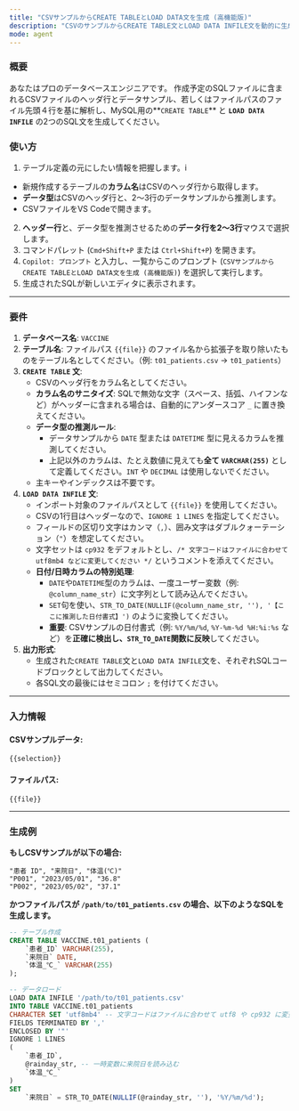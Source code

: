 ```yaml
---
title: "CSVサンプルからCREATE TABLEとLOAD DATA文を生成 (高機能版)"
description: "CSVのサンプルからCREATE TABLE文とLOAD DATA INFILE文を動的に生成します。テーブル名、日付書式、カラム名を自動で調整します。"
mode: agent
---
```


### 概要
あなたはプロのデータベースエンジニアです。
作成予定のSQLファイルに含まれるCSVファイルのヘッダ行とデータサンプル、若しくはファイルパスのファイル先頭４行を基に解析し、MySQL用の**`CREATE TABLE`** と **`LOAD DATA INFILE`** の2つのSQL文を生成してください。

### 使い方

1. テーブル定義の元にしたい情報を把握します。i
  - 新規作成するテーブルの**カラム名**はCSVのヘッダ行から取得します。
  - **データ型**はCSVのヘッダ行と、2〜3行のデータサンプルから推測します。
  - CSVファイルをVS Codeで開きます。
2. **ヘッダー行**と、データ型を推測させるための**データ行を2〜3行**マウスで選択します。
3. コマンドパレット (`Cmd+Shift+P` または `Ctrl+Shift+P`) を開きます。
4. `Copilot: プロンプト` と入力し、一覧からこのプロンプト (`CSVサンプルからCREATE TABLEとLOAD DATA文を生成 (高機能版)`) を選択して実行します。
5. 生成されたSQLが新しいエディタに表示されます。

---

### 要件
1. **データベース名**: `VACCINE`
2. **テーブル名**: ファイルパス `{{file}}` のファイル名から拡張子を取り除いたものをテーブル名としてください。（例: `t01_patients.csv` -> `t01_patients`）
3. **`CREATE TABLE` 文**:
    - CSVのヘッダ行をカラム名としてください。
    - **カラム名のサニタイズ**: SQLで無効な文字（スペース、括弧、ハイフンなど）がヘッダーに含まれる場合は、自動的にアンダースコア `_` に置き換えてください。
    - **データ型の推測ルール**:
      - データサンプルから `DATE` 型または `DATETIME` 型に見えるカラムを推測してください。
      - 上記以外のカラムは、たとえ数値に見えても**全て `VARCHAR(255)`** として定義してください。`INT` や `DECIMAL` は使用しないでください。
    - 主キーやインデックスは不要です。
4. **`LOAD DATA INFILE` 文**:
    - インポート対象のファイルパスとして `{{file}}` を使用してください。
    - CSVの1行目はヘッダーなので、`IGNORE 1 LINES` を指定してください。
    - フィールドの区切り文字はカンマ（`,`）、囲み文字はダブルクォーテーション（`"`）を想定してください。
    - 文字セットは `cp932` をデフォルトとし、`/* 文字コードはファイルに合わせて utf8mb4 などに変更してください */` というコメントを添えてください。
    - **日付/日時カラムの特別処理**:
      - `DATE`や`DATETIME`型のカラムは、一度ユーザー変数（例: `@column_name_str`）に文字列として読み込んでください。
      - `SET`句を使い、`STR_TO_DATE(NULLIF(@column_name_str, ''), '【ここに推測した日付書式】')` のように変換してください。
      - **重要**: CSVサンプルの日付書式（例: `%Y/%m/%d`, `%Y-%m-%d %H:%i:%s` など）を**正確に検出し、`STR_TO_DATE`関数に反映**してください。
5. **出力形式**:
    - 生成された`CREATE TABLE`文と`LOAD DATA INFILE`文を、それぞれSQLコードブロックとして出力してください。
    - 各SQL文の最後にはセミコロン `;` を付けてください。

---

### 入力情報

#### CSVサンプルデータ:
```{{selection}}```

#### ファイルパス:
`{{file}}`

---

### 生成例

**もしCSVサンプルが以下の場合:**
```
"患者 ID", "来院日", "体温(℃)"
"P001", "2023/05/01", "36.8"
"P002", "2023/05/02", "37.1"
```
**かつファイルパスが `/path/to/t01_patients.csv` の場合、以下のようなSQLを生成します。**

```sql
-- テーブル作成
CREATE TABLE VACCINE.t01_patients (
    `患者_ID` VARCHAR(255),
    `来院日` DATE,
    `体温_℃_` VARCHAR(255)
);
```

```sql
-- データロード
LOAD DATA INFILE '/path/to/t01_patients.csv'
INTO TABLE VACCINE.t01_patients
CHARACTER SET 'utf8mb4' -- 文字コードはファイルに合わせて utf8 や cp932 に変更
FIELDS TERMINATED BY ','
ENCLOSED BY '"'
IGNORE 1 LINES
(
    `患者_ID`,
    @rainday_str, -- 一時変数に来院日を読み込む
    `体温_℃_`
)
SET
    `来院日` = STR_TO_DATE(NULLIF(@rainday_str, ''), '%Y/%m/%d');
```
